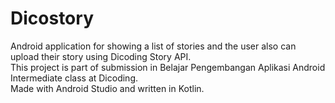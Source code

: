# Dicostory
Android application for showing a list of stories and the user also can upload their story using Dicoding Story API.  
This project is part of submission in Belajar Pengembangan Aplikasi Android Intermediate class at Dicoding.  
Made with Android Studio and written in Kotlin.